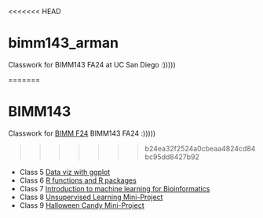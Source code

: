 <<<<<<< HEAD
# bimm143_arman
Classwork for BIMM143 FA24 at UC San Diego :)))))

=======
# BIMM143
Classwork for [BIMM F24](https://github.com/arfarahani/bimm143_arman/blob/main/README.md) BIMM143 FA24 :)))))
>>>>>>> b24ea32f2524a0cbeaa4824cd84bc95dd8427b92


- Class 5 [Data viz with ggplot](https://github.com/arfarahani/bimm143_arman/tree/main/class05.md)
- Class 6 [R functions and R packages](https://github.com/arfarahani/bimm143_arman/tree/main/class6.md)
- Class 7 [Introduction to machine learning for Bioinformatics](https://github.com/arfarahani/bimm143_arman/tree/main/Class7)
- Class 8 [Unsupervised Learning Mini-Project](https://github.com/arfarahani/bimm143_arman/tree/main/class8)
- Class 9 [Halloween Candy Mini-Project](https://github.com/arfarahani/bimm143_arman/tree/main/class9)
